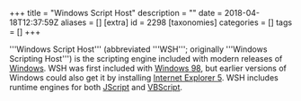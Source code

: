 +++
title = "Windows Script Host"
description = ""
date = 2018-04-18T12:37:59Z
aliases = []
[extra]
id = 2298
[taxonomies]
categories = []
tags = []
+++


'''Windows Script Host''' (abbreviated '''WSH'''; originally '''Windows Scripting Host''') is the scripting engine included with modern releases of [Windows](https://rosettacode.org/wiki/Windows). WSH was first included with [Windows 98](https://en.wikipedia.org/wiki/Windows_98), but earlier versions of Windows could also get it by installing [Internet Explorer 5](https://en.wikipedia.org/wiki/Internet_Explorer_5). <!-- not sure about Win16 --> WSH includes runtime engines for both [JScript](https://rosettacode.org/wiki/JScript) and [VBScript](https://rosettacode.org/wiki/VBScript).
